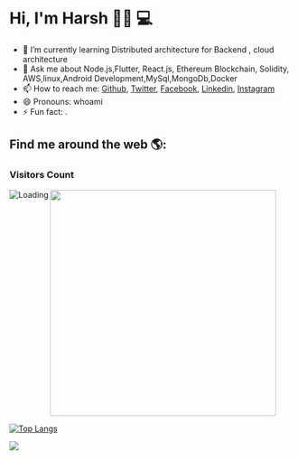  # Hi, I'm Harsh 👋🏾 💻

- 🌱 I’m currently learning Distributed architecture for Backend , cloud architecture
- 💬 Ask me about  Node.js,Flutter, React.js, Ethereum Blockchain, Solidity, AWS,linux,Android Development,MySql,MongoDb,Docker
- 📫 How to reach me: [Github](https://github.com/harsh6768), [Twitter](https://twitter.com/C5harsh), [Facebook](https://www.facebook.com/profile.php?id=100007966668519), [Linkedin](https://www.linkedin.com/in/harsh-chaurasiya-933826137/), [Instagram](https://www.instagram.com/_harsh.chaurasiya_/)
- 😄 Pronouns: whoami
- ⚡ Fun fact: .

## Find me around the web 🌎:


<!--
**harsh6768/harsh6768** is a ✨ _special_ ✨ repository because its `README.md` (this file) appears on your GitHub profile.

Here are some ideas to get you started:

- 🔭 I’m currently working on ...
- 🌱 I’m currently learning ...
- 👯 I’m looking to collaborate on ...
- 🤔 I’m looking for help with ...
- 💬 Ask me about ...
- 📫 How to reach me: ...
- 😄 Pronouns: ...
- ⚡ Fun fact: ...
-->

### Visitors Count
<img align="left" src = "https://profile-counter.glitch.me/harsh6768/count.svg" alt ="Loading">


<img width="400" src="https://github-readme-stats.vercel.app/api?username=harsh6768&show_icons=true&hide_border=true&theme=tokyonight">

 <a href="#">![Top Langs](https://github-readme-stats.vercel.app/api/top-langs/?username=harsh6768&layout=compact&theme=blueberry&count_private=true&hide_border=true)</a>

![](https://skillicons.dev/icons?i=js,nodejs,docker,mysql,mongodb,aws,graphql,react,git,firebase,linux,redis,flutter,wordpress&perline=8)


